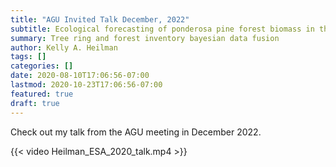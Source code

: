 ```yaml
---
title: "AGU Invited Talk December, 2022"
subtitle: Ecological forecasting of ponderosa pine forest biomass in the Interior West US
summary: Tree ring and forest inventory bayesian data fusion
author: Kelly A. Heilman
tags: []
categories: []
date: 2020-08-10T17:06:56-07:00
lastmod: 2020-10-23T17:06:56-07:00
featured: true
draft: true
---
```


Check out my talk from the AGU meeting in December 2022.

{{< video Heilman_ESA_2020_talk.mp4 >}}
